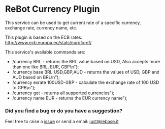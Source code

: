# ReBot Currency Plugin

This service can be used to get current rate of a specific currency, exchange rate, currency name, etc.

This plugin is based on the ECB rates: http://www.ecb.europa.eu/stats/eurofxref/

This service's available commands are:
 
 - /currency BRL - returns the BRL value based on USD, Also accepts more than one like BRL, EUR, GBP\n");
 - /currency base BRL USD,GBP,AUD - returns the values of USD, GBP and AUD based on BRL\n");
 - /currency exrate 100USD-GBP - calculate the exchange rate of 100 USD to GPB\n");
 - /currency get - returns all supported currencies");
 - /currency name EUR - returns the EUR currency name");

### Did you find a bug or do you have a suggestion?
Feel free to raise a [issue](https://github.com/rebase-it/rebot/issues/new) or send a email: just@rebase.it